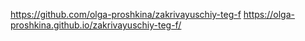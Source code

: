 https://github.com/olga-proshkina/zakrivayuschiy-teg-f
https://olga-proshkina.github.io/zakrivayuschiy-teg-f/